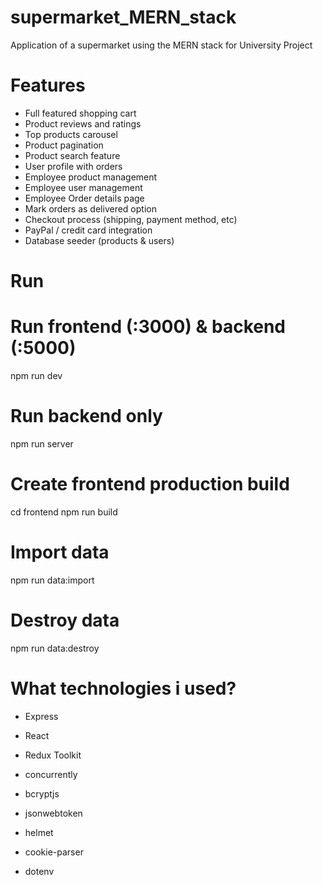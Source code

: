# supermarket_MERN_stack
Application of a supermarket using the MERN stack for University Project

# Features
-  Full featured shopping cart
-  Product reviews and ratings
-  Top products carousel
-  Product pagination
-  Product search feature
-  User profile with orders
-  Employee product management
-  Employee user management
-  Employee Order details page
-  Mark orders as delivered option
-  Checkout process (shipping, payment method, etc)
-  PayPal / credit card integration
-  Database seeder (products & users)

# Run

# Run frontend (:3000) & backend (:5000)
npm run dev

# Run backend only
npm run server

# Create frontend production build
cd frontend
npm run build

# Import data
npm run data:import

# Destroy data
npm run data:destroy

# What technologies i used?
- Express 
- React
- Redux Toolkit
- concurrently
- bcryptjs
- jsonwebtoken
- helmet
- cookie-parser

- dotenv